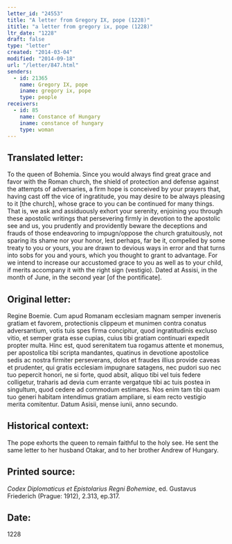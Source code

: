 ```yaml
---
letter_id: "24553"
title: "A letter from Gregory IX, pope (1228)"
ititle: "a letter from gregory ix, pope (1228)"
ltr_date: "1228"
draft: false
type: "letter"
created: "2014-03-04"
modified: "2014-09-18"
url: "/letter/847.html"
senders:
  - id: 21365
    name: Gregory IX, pope
    iname: gregory ix, pope
    type: people
receivers:
  - id: 85
    name: Constance of Hungary
    iname: constance of hungary
    type: woman
---
```

<h2> Translated letter:</h2>To the queen of Bohemia.  Since you would always find great grace and favor with the Roman church, the shield of protection and defense against the attempts of adversaries, a firm hope is conceived by your prayers that, having cast off the vice of ingratitude, you may desire to be always pleasing to it [the church], whose grace to you can be continued for many things.  That is, we ask and assiduously exhort your serenity, enjoining you through these apostolic writings that persevering firmly in devotion to the apostolic see and us, you prudently and providently beware the deceptions and frauds of those endeavoring to impugn/oppose the church gratuitously, not sparing its shame nor your honor, lest perhaps, far be it, compelled by some treaty to you or yours, you are drawn to devious ways in error and that turns into sobs for you and yours, which you thought to grant to advantage.  For we intend to increase our accustomed grace to you as well as to your child, if merits accompany it with the right sign (vestigio).
Dated at Assisi, in the month of June, in the second year [of the pontificate].
<h2 class="mt-4"> Original letter:</h2>Regine Boemie.
Cum apud Romanam ecclesiam magnam semper inveneris gratiam et favorem, protectionis clippeum et munimen contra conatus adversantium, votis tuis spes firma concipitur, quod ingratitudinis excluso vitio, et semper grata esse cupias, cuius tibi gratiam continuari expedit propter multa.  Hinc est, quod serenitatem tua rogamus attente et monemus, per apostolica tibi scripta mandantes, quatinus in devotione apostolice sedis ac nostra firmiter perseverans, dolos et fraudes illius provide caveas et prudenter, qui gratis ecclesiam impugnare satagens, nec pudori suo nec tuo pepercit honori, ne si forte, quod absit, aliquo tibi vel tuis federe colligetur, traharis ad devia cum errante vergatque tibi ac tuis postea in singultum, quod cedere ad commodum estimares.  Nos enim tam tibi quam tuo generi habitam intendimus gratiam ampliare, si eam recto vestigio merita comitentur.
Datum Asisii, mense iunii, anno secundo.
<h2 class="mt-4"> Historical context:</h2>The pope exhorts the queen to remain faithful to the holy see.  He sent the same letter to her husband Otakar, and to her brother Andrew of Hungary.
<h2 class="mt-4"> Printed source:</h2><p><em>Codex Diplomaticus et Epistolarius Regni Bohemiae</em>, ed. Gustavus Friederich (Prague: 1912), 2.313, ep.317.</p><h2 class="mt-4"> Date:</h2>1228